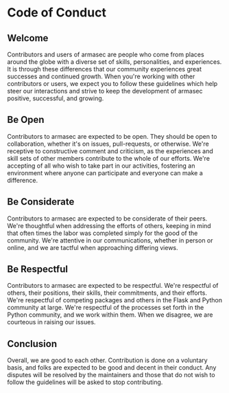 # Code of Conduct

## Welcome

Contributors and users of armasec are people who come from places around the globe
with a diverse set of skills, personalities, and experiences. It is through
these differences that our community experiences great successes and continued
growth. When you're working with other contributors or users, we expect you
to follow these guidelines which help steer our interactions and strive to keep
the development of armasec positive, successful, and growing.


## Be Open

Contributors to armasec are expected to be open. They should be open to
collaboration, whether it's on issues, pull-requests, or otherwise. We're
receptive to constructive comment and criticism, as the experiences and skill
sets of other members contribute to the whole of our efforts. We're accepting of
all who wish to take part in our activities, fostering an environment where
anyone can participate and everyone can make a difference.


## Be Considerate

Contributors to armasec are expected to be considerate of their peers.
We're thoughtful when addressing the efforts of others, keeping in mind that
often times the labor was completed simply for the good of the community. We're
attentive in our communications, whether in person or online, and we are tactful
when approaching differing views.


## Be Respectful

Contributors to armasec are expected to be respectful. We're respectful
of others, their positions, their skills, their commitments, and their efforts.
We're respectful of competing packages and others in the Flask and Python
community at large.  We're respectful of the processes set forth in the Python
community, and we work within them. When we disagree, we are courteous in
raising our issues.


## Conclusion

Overall, we are good to each other. Contribution is done on a voluntary basis,
and folks are expected to be good and decent in their conduct. Any disputes
will be resolved by the maintainers and those that do not wish to follow the
guidelines will be asked to stop contributing.
